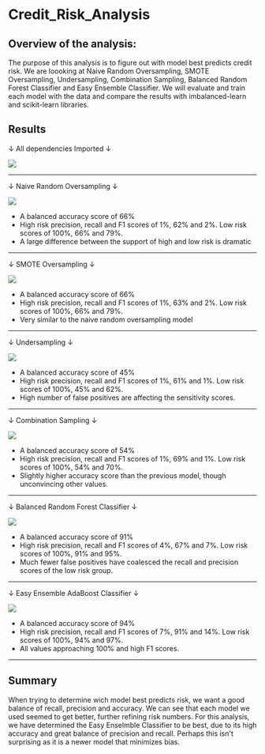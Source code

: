 # Credit_Risk_Analysis

## Overview of the analysis:

The purpose of this analysis is to figure out with model best predicts credit risk. We are loooking at Naive Random Oversampling, SMOTE Oversampling, Undersampling, Combination Sampling, Balanced Random Forest Classifier and Easy Ensemble Classifier. We will evaluate and train each model with the data and compare the results with imbalanced-learn and scikit-learn libraries. 

## Results

 &#8595; All dependencies Imported &#8595;
 
![](https://github.com/Mikeblanchard/Credit_Risk_Analysis/blob/main/Resources/Machine_1.png)
***

&#8595; Naive Random Oversampling &#8595;

![](https://github.com/Mikeblanchard/Credit_Risk_Analysis/blob/main/Resources/Machine_NAIVE_RANDOM_OVERSAMPLING_2.png)
* A balanced accuracy score of 66%
* High risk precision, recall and F1 scores of 1%, 62% and 2%. Low risk scores of 100%, 66% and 79%.
* A large difference between the support of high and low risk is dramatic
***

&#8595; SMOTE Oversampling &#8595;

![](https://github.com/Mikeblanchard/Credit_Risk_Analysis/blob/main/Resources/Machine_SMOTE_OVERSAMPLING_3.png)
* A balanced accuracy score of 66% 
* High risk precision, recall and F1 scores of 1%, 63% and 2%. Low risk scores of 100%, 66% and 79%.
* Very similar to the naive random oversampling model 
***

&#8595; Undersampling &#8595;

![](https://github.com/Mikeblanchard/Credit_Risk_Analysis/blob/main/Resources/Machine_UNDERSAMPLING_4.png)
* A balanced accuracy score of 45% 
* High risk precision, recall and F1 scores of 1%, 61% and 1%. Low risk scores of 100%, 45% and 62%.
* High number of false positives are affecting the sensitivity scores.
***

&#8595; Combination Sampling &#8595;

![](https://github.com/Mikeblanchard/Credit_Risk_Analysis/blob/main/Resources/Machine_COMBINATION_SAMPLING_5.png)
* A balanced accuracy score of 54% 
* High risk precision, recall and F1 scores of 1%, 69% and 1%. Low risk scores of 100%, 54% and 70%.
* Slightly higher accuracy score than the previous model, though unconvincing other values. 
***

&#8595; Balanced Random Forest Classifier &#8595;

![](https://github.com/Mikeblanchard/Credit_Risk_Analysis/blob/main/Resources/Machine_BALANCED_RANDOM_FOREST_CLASSIFIER_5.png)
* A balanced accuracy score of 91%
* High risk precision, recall and F1 scores of 4%, 67% and 7%. Low risk scores of 100%, 91% and 95%.
* Much fewer false positives have coalesced the recall and precision scores of the low risk group.
***

&#8595; Easy Ensemble AdaBoost Classifier &#8595;

![](https://github.com/Mikeblanchard/Credit_Risk_Analysis/blob/main/Resources/Machine_EASY_ENSEMBLE_ADABOOST_CLASSIFIER_6.png)
* A balanced accuracy score of 94% 
* High risk precision, recall and F1 scores of 7%, 91% and 14%. Low risk scores of 100%, 94% and 97%.
* All values approaching 100% and high F1 scores. 
***

## Summary

When trying to determine wich model best predicts risk, we want a good balance of recall, precision and accuracy. We can see that each model we used seemed to get better, further refining risk numbers. For this analysis, we have determined the Easy Enselmble Classifier to be best, due to its high accuracy and great balance of precision and recall. Perhaps this isn't surprising as it is a newer model that minimizes bias. 
